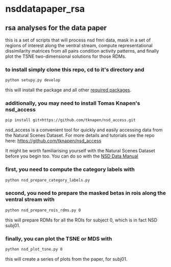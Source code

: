 # nsddatapaper_rsa

## rsa analyses for the data paper

this is a set of scripts that will process nsd fmri data,
mask in a set of regions of interest along the ventral stream,
compute representational dissimilarity matrices from all pairs
condition activity patterns, and finally plot the TSNE 
two-dimensional solutions for those RDMs.

### to install simply clone this repo, cd to it's directory and 

```bash
python setupy.py develop
```

this will install the package and all other [required packages](requirements.txt).


### additionally, you may need to install Tomas Knapen's nsd_access

```bash
pip install git+https://github.com/tknapen/nsd_access.git
```

nsd_access is a convenient tool for quickly and easily accessing data from the 
Natural Scenes Dataset. For more details and tutorials see the repo here: https://github.com/tknapen/nsd_access


It might be worth familiarising yourself with the Natural Scenes Dataset before you begin too.
You can do so with the [NSD Data Manual](https://cvnlab.slite.com/app/channels/CT9Fwl4_hc)

### first, you need to compute the category labels with

```bash
python nsd_prepare_category_labels.py
```

### second, you need to prepare the masked betas in rois along the ventral stream with

```bash
python nsd_prepare_rois_rdms.py 0
```

this will prepare RDMs for all the ROIs for subject 0, which is in fact
NSD subj01.


### finally, you can plot the TSNE or MDS with

```bash
python nsd_plot_tsne.py 0
```

this will create a series of plots from the paper, for subj01.